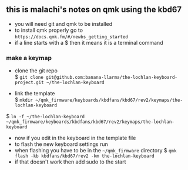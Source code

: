 ## this is malachi's notes on qmk using the kbd67

- you will need git and qmk to be installed
- to install qmk properly go to `https://docs.qmk.fm/#/newbs_getting_started`
- if a line starts with a $ then it means it is a terminal command

### make a keymap

- clone the git repo  
$ `git clone git@github.com:banana-llarma/the-lochlan-keyboard-project.git ~/the-lochlan-keyboard`

- link the template  
$ `mkdir ~/qmk_firmware/keyboards/kbdfans/kbd67/rev2/keymaps/the-lochlan-keyboard`

$ `ln -f ~/the-lochlan-keyboard ~/qmk_firmware/keyboards/kbdfans/kbd67/rev2/keymaps/the-lochlan-keyboard`

- now if you edit in the keyboard in the template file  
- to flash the new keyboard settings run  
- when flashing you have to be in the `~/qmk_firmware` directory
$ `qmk flash -kb kbdfans/kbd67/rev2 -km the-lochlan-keyboard`
- if that doesn't work then add sudo to the start
